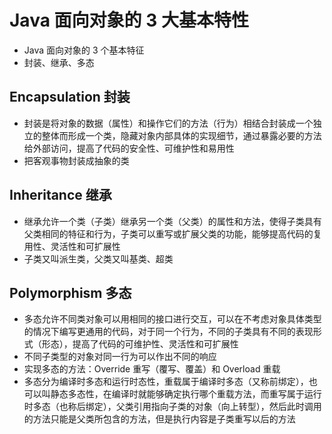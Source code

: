 # Java 面向对象的 3 大基本特性
- Java 面向对象的 3 个基本特征
- 封装、继承、多态
 
## Encapsulation 封装
- 封装是将对象的数据（属性）和操作它们的方法（行为）相结合封装成一个独立的整体而形成一个类，隐藏对象内部具体的实现细节，通过暴露必要的方法给外部访问，提高了代码的安全性、可维护性和易用性
- 把客观事物封装成抽象的类

## Inheritance 继承
- 继承允许一个类（子类）继承另一个类（父类）的属性和方法，使得子类具有父类相同的特征和行为，子类可以重写或扩展父类的功能，能够提高代码的复用性、灵活性和可扩展性
- 子类又叫派生类，父类又叫基类、超类

## Polymorphism 多态
- 多态允许不同类对象可以用相同的接口进行交互，可以在不考虑对象具体类型的情况下编写更通用的代码，对于同一个行为，不同的子类具有不同的表现形式（形态），提高了代码的可维护性、灵活性和可扩展性
- 不同子类型的对象对同一行为可以作出不同的响应
- 实现多态的方法：Override 重写（覆写、覆盖）和 Overload 重载
- 多态分为编译时多态和运行时态性，重载属于编译时多态（又称前绑定），也可以叫静态多态性，在编译时就能够确定执行哪个重载方法，而重写属于运行时多态（也称后绑定），父类引用指向子类的对象（向上转型），然后此时调用的方法只能是父类所包含的方法，但是执行内容是子类重写以后的方法
 